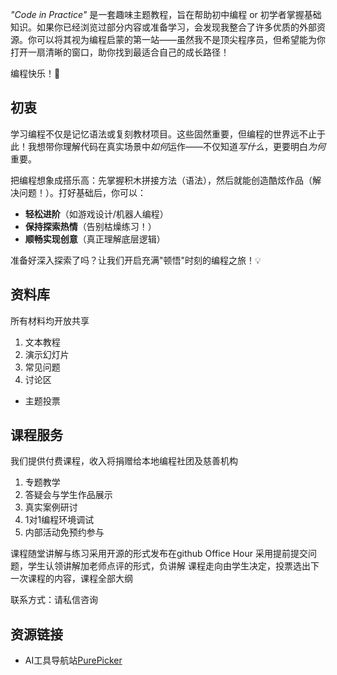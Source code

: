 *"Code in Practice"* 是一套趣味主题教程，旨在帮助初中编程 or 初学者掌握基础知识。如果你已经浏览过部分内容或准备学习，会发现我整合了许多优质的外部资源。你可以将其视为编程启蒙的第一站——虽然我不是顶尖程序员，但希望能为你打开一扇清晰的窗口，助你找到最适合自己的成长路径！

编程快乐！🚀

## 初衷

学习编程不仅是记忆语法或复刻教材项目。这些固然重要，但编程的世界远不止于此！我想带你理解代码在真实场景中*如何*运作——不仅知道*写什么*，更要明白*为何*重要。

把编程想象成搭乐高：先掌握积木拼接方法（语法），然后就能创造酷炫作品（解决问题！）。打好基础后，你可以：

- **轻松进阶**（如游戏设计/机器人编程）
- **保持探索热情**（告别枯燥练习！）
- **顺畅实现创意**（真正理解底层逻辑）

准备好深入探索了吗？让我们开启充满"顿悟"时刻的编程之旅！💡

## 资料库
所有材料均开放共享

1. 文本教程
2. 演示幻灯片
3. 常见问题
4. 讨论区
- 主题投票

## 课程服务
我们提供付费课程，收入将捐赠给本地编程社团及慈善机构

1. 专题教学
2. 答疑会与学生作品展示
3. 真实案例研讨
4. 1对1编程环境调试
5. 内部活动免预约参与

课程随堂讲解与练习采用开源的形式发布在github
Office Hour 采用提前提交问题，学生认领讲解加老师点评的形式，负讲解
课程走向由学生决定，投票选出下一次课程的内容，课程全部大纲

联系方式：请私信咨询

## 资源链接

- AI工具导航站[PurePicker](https://purepicker.com)

